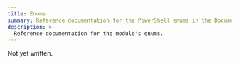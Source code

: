 ```yaml
---
title: Enums
summary: Reference documentation for the PowerShell enums in the Documentarian.Vale module.
description: >-
  Reference documentation for the module's enums.
---
```


Not yet written.

